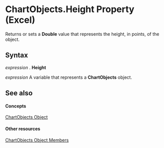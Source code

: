 
# ChartObjects.Height Property (Excel)

Returns or sets a  **Double** value that represents the height, in points, of the object.


## Syntax

 _expression_ . **Height**

 _expression_ A variable that represents a **ChartObjects** object.


## See also


#### Concepts


[ChartObjects Object](67cf2d82-ed9b-b23d-836f-19b106bcc5ed.md)
#### Other resources


[ChartObjects Object Members](9b6cdfd7-0926-fff0-ecc1-ce1cef00ebee.md)
